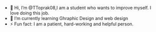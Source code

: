 - 👋 Hi, I’m @TToprak08,I am a student who wants to improve myself. I love doing this job.
- 🌱 I’m currently learning Ghraphic Design and web design
- ⚡ Fun fact: I am a patient, hard-working and helpful person.

<!---
TToprak08/TToprak08 is a ✨ special ✨ repository because its `README.md` (this file) appears on your GitHub profile.
You can click the Preview link to take a look at your changes.
--->
